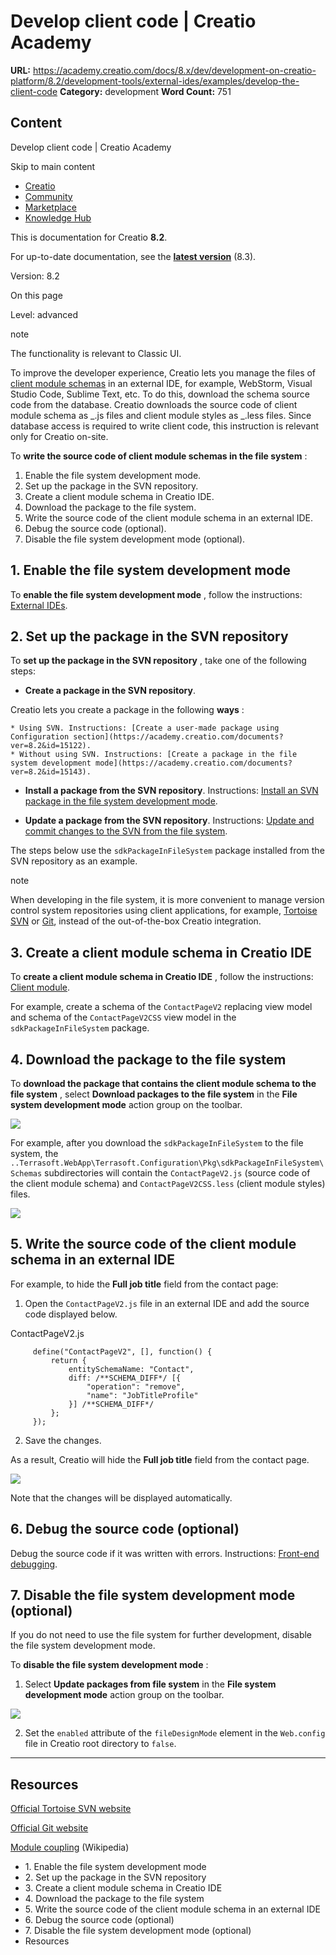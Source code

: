 # Develop client code | Creatio Academy

**URL:**
https://academy.creatio.com/docs/8.x/dev/development-on-creatio-platform/8.2/development-tools/external-ides/examples/develop-the-client-code
**Category:** development **Word Count:** 751

## Content

Develop client code | Creatio Academy

Skip to main content

- [Creatio](https://www.creatio.com/)
- [Community](https://community.creatio.com/)
- [Marketplace](https://marketplace.creatio.com/)
- [Knowledge Hub](https://knowledge-hub.creatio.com/)

This is documentation for Creatio **8.2**.

For up-to-date documentation, see the
**[latest version](/docs/8.x/dev/development-on-creatio-platform/development-tools/external-ides/examples/develop-the-client-code)**
(8.3).

Version: 8.2

On this page

Level: advanced

note

The functionality is relevant to Classic UI.

To improve the developer experience, Creatio lets you manage the files of
[client module schemas](https://academy.creatio.com/documents?ver=8.2&id=15106)
in an external IDE, for example, WebStorm, Visual Studio Code, Sublime Text,
etc. To do this, download the schema source code from the database. Creatio
downloads the source code of client module schema as _.js files and client
module styles as _.less files. Since database access is required to write client
code, this instruction is relevant only for Creatio on-site.

To **write the source code of client module schemas in the file system** :

1. Enable the file system development mode.
2. Set up the package in the SVN repository.
3. Create a client module schema in Creatio IDE.
4. Download the package to the file system.
5. Write the source code of the client module schema in an external IDE.
6. Debug the source code (optional).
7. Disable the file system development mode (optional).

## 1\. Enable the file system development mode​

To **enable the file system development mode** , follow the instructions:
[External IDEs](https://academy.creatio.com/documents?ver=8.2&id=15111&anchor=title-2098-4).

## 2\. Set up the package in the SVN repository​

To **set up the package in the SVN repository** , take one of the following
steps:

- **Create a package in the SVN repository**.

Creatio lets you create a package in the following **ways** :

    * Using SVN. Instructions: [Create a user-made package using Configuration section](https://academy.creatio.com/documents?ver=8.2&id=15122).
    * Without using SVN. Instructions: [Create a package in the file system development mode](https://academy.creatio.com/documents?ver=8.2&id=15143).

- **Install a package from the SVN repository**. Instructions:
  [Install an SVN package in the file system development mode](https://academy.creatio.com/documents?ver=8.2&id=15144).

- **Update a package from the SVN repository**. Instructions:
  [Update and commit changes to the SVN from the file system](https://academy.creatio.com/documents?ver=8.2&id=15147).

The steps below use the `sdkPackageInFileSystem` package installed from the SVN
repository as an example.

note

When developing in the file system, it is more convenient to manage version
control system repositories using client applications, for example,
[Tortoise SVN](https://tortoisesvn.net/) or [Git](https://git-scm.com/), instead
of the out-of-the-box Creatio integration.

## 3\. Create a client module schema in Creatio IDE​

To **create a client module schema in Creatio IDE** , follow the instructions:
[Client module](https://academy.creatio.com/documents?ver=8.2&id=15106).

For example, create a schema of the `ContactPageV2` replacing view model and
schema of the `ContactPageV2CSS` view model in the `sdkPackageInFileSystem`
package.

## 4\. Download the package to the file system​

To **download the package that contains the client module schema to the file
system** , select **Download packages to the file system** in the **File system
development mode** action group on the toolbar.

![](<https://academy.creatio.com/sites/default/files/documentation/sdk/ru/BPMonlineWebSDK/Screenshots/CreatingPackageInFileSystem(7.17)/scr_download_to_fs.png>)

For example, after you download the `sdkPackageInFileSystem` to the file system,
the
`..Terrasoft.WebApp\Terrasoft.Configuration\Pkg\sdkPackageInFileSystem\Schemas`
subdirectories will contain the `ContactPageV2.js` (source code of the client
module schema) and `ContactPageV2CSS.less` (client module styles) files.

![](https://academy.creatio.com/sites/default/files/documentation/sdk/ru/BPMonlineWebSDK/Screenshots/UploadClientSchemas/8.0/scr_pkg_exporer.png)

## 5\. Write the source code of the client module schema in an external IDE​

For example, to hide the **Full job title** field from the contact page:

1. Open the `ContactPageV2.js` file in an external IDE and add the source code
   displayed below.

ContactPageV2.js

         define("ContactPageV2", [], function() {
             return {
                 entitySchemaName: "Contact",
                 diff: /**SCHEMA_DIFF*/ [{
                     "operation": "remove",
                     "name": "JobTitleProfile"
                 }] /**SCHEMA_DIFF*/
             };
         });



2. Save the changes.

As a result, Creatio will hide the **Full job title** field from the contact
page.

![](https://academy.creatio.com/sites/default/files/documentation/sdk/ru/BPMonlineWebSDK/Screenshots/UploadClientSchemas/8.0/scr_result.png)

Note that the changes will be displayed automatically.

## 6\. Debug the source code (optional)​

Debug the source code if it was written with errors. Instructions:
[Front-end debugging](https://academy.creatio.com/documents?ver=8.2&id=15193).

## 7\. Disable the file system development mode (optional)​

If you do not need to use the file system for further development, disable the
file system development mode.

To **disable the file system development mode** :

1. Select **Update packages from file system** in the **File system development
   mode** action group on the toolbar.

![](<https://academy.creatio.com/sites/default/files/documentation/sdk/ru/BPMonlineWebSDK/Screenshots/InstallPkgFromSvnInFileSystemMode(7.17)/scr_updating.png>)

2. Set the `enabled` attribute of the `fileDesignMode` element in the
   `Web.config` file in Creatio root directory to `false`.

---

## Resources​

[Official Tortoise SVN website](https://tortoisesvn.net/)

[Official Git website](https://git-scm.com/)

[Module coupling](<https://en.wikipedia.org/w/index.php?title=Coupling_(computer_programming)&oldid=1086406506>)
(Wikipedia)

- 1\. Enable the file system development mode
- 2\. Set up the package in the SVN repository
- 3\. Create a client module schema in Creatio IDE
- 4\. Download the package to the file system
- 5\. Write the source code of the client module schema in an external IDE
- 6\. Debug the source code (optional)
- 7\. Disable the file system development mode (optional)
- Resources

